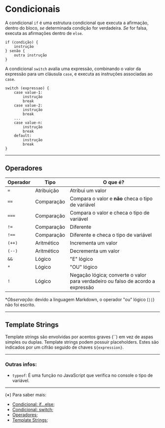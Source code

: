 # Condicionais

A condicional `if`  é uma estrutura condicional que executa a afirmação, dentro do bloco, *se* determinada condição for verdadeira. *Se* for falsa, executa as afirmações dentro de `else`.

```
if (condição) {
    instrução
} senão {
    outra instrução
}
```

A condicional `switch` avalia uma expressão, combinando o valor da expressão para um cláusula `case`, e executa as instruções associadas ao `case`.


```
switch (expressao) {
    case value-1: 
        instrução
        break
    case value-2: 
        instrução
        break
    ...
    case value-n:
        instrução
        break
    default:
        instrução
        break
}
```

-----

## Operadores

Operador | Tipo | O que é?
-----|-----|-----
`=` | Atribuição | Atribui um valor
`==` | Comparação | Compara o valor e **não** checa o tipo de variável
`===` | Comparação | Compara o valor e checa o tipo de variável
`!=`| Comparação | Diferente
`!==` | Comparação | Diferente e checa o tipo de variável
`(++)` | Aritmético | Incrementa um valor
`(--)` | Aritmético | Decrementa um valor
`&&`| Lógico | "E" lógico
`*` | Lógico | "OU" lógico
`!` |  Lógico | Negação lógica; converte o valor para verdadeiro ou falso de acordo a expressão

**Observação*: devido a linguagem Markdown, o operador "ou" lógico (`||`) não foi escrito.

-----

## Template Strings
Template strings são envolvidas por acentos graves (``) em vez de aspas simples ou duplas. Template strings podem possuir placeholders. Estes são indicados por um cifrão seguido de chaves `${expression}`.

-----

### Outras infos: 
- ``typeof``: É uma função no JavaScript que verifica no console o tipo de variável.

-----

(**+**) Para saber mais: 
- [Condicional: if...else](https://developer.mozilla.org/pt-BR/docs/Web/JavaScript/Reference/Statements/if...else);
- [Condicional: switch](https://developer.mozilla.org/pt-BR/docs/Web/JavaScript/Reference/Statements/switch);
- [Operadores](https://developer.mo.zilla.org/pt-BR/docs/Web/JavaScript/Guide/Expressions_and_operators); 
- [Template Strings](https://developer.mozilla.org/pt-BR/docs/Web/JavaScript/Reference/template_strings);